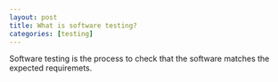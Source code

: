 ```yaml
---
layout: post
title: What is software testing?
categories: [testing]
---
```


Software testing is the process to check that the software matches the expected requiremets.
